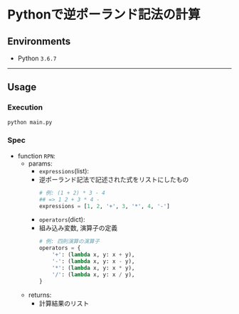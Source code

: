 # Pythonで逆ポーランド記法の計算

## Environments
- Python `3.6.7`

***

## Usage

### Execution
```bash
python main.py
```

### Spec
- function `RPN`:
    - params:
        - `expressions`(list):
        - 逆ポーランド記法で記述された式をリストにしたもの
            ```python
            # 例: (1 + 2) * 3 - 4
            ## => 1 2 + 3 * 4 -
            expressions = [1, 2, '+', 3, '*', 4, '-']
            ```
        - `operators`(dict):
        - 組み込み変数, 演算子の定義
            ```python
            # 例: 四則演算の演算子
            operators = {
                '+': (lambda x, y: x + y),
                '-': (lambda x, y: x - y),
                '*': (lambda x, y: x * y),
                '/': (lambda x, y: x / y),
            }
            ```
    - returns:
        - 計算結果のリスト
